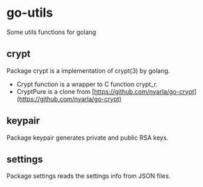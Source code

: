 # go-utils

Some utils functions for golang

## crypt
Package crypt is a implementation of crypt(3) by golang.

* Crypt function is a wrapper to C function crypt_r.
* CryptPure is a clone from [https://github.com/nyarla/go-crypt](https://github.com/nyarla/go-crypt)

## keypair
Package keypair generates private and public RSA keys.


## settings
Package settings reads the settings info from JSON files.
